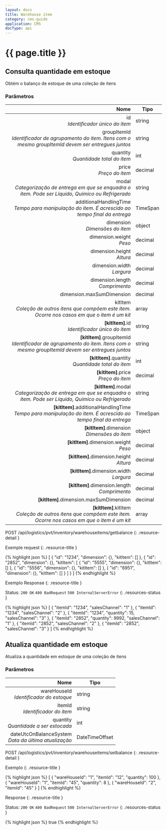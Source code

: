 ```yaml
---
layout: docs
title: Warehouse item
category: cms-guide
application: CMS
docType: api
---
```


<div class="api-container">


<div class="api-block">

<div class="api-description">

<h1 class="doc-title">{{ page.title }}</h1>     

</div>

</div>

<div class="api-block">

<div class="api-description">

## Consulta quantidade em estoque

Obtém o balanço de estoque de uma coleção de itens

### Parâmetros

| Nome           | Tipo         |
| -------------:  |-------------- |
| id <br> *Identificador único do item*    | string     |
| groupItemId <br> *Identificador de agrupamento do item. Itens com o mesmo groupItemId devem ser entregues juntos*   | string     |
| quantity <br> *Quantidade total do item*   | int     | 
| price <br> *Preço do item*   | decimal      |
| modal   <br> *Categorização de entrega em que se enquadra o item. Pode ser Líquido, Químico ou Refrigerado* | string    |
| additionalHandlingTime  <br>  *Tempo para manipulação do item. É acrescido ao tempo final da entrega*  | TimeSpan     |
| dimension <br> *Dimensões do item*   | object      |
| dimension.weight <br> *Peso*   | decimal      |
| dimension.height  <br> *Altura* | decimal      |
| dimension.width <br> *Largura*   | decimal      |
| dimension.length  <br> *Comprimento*  | decimal      |
| dimension.maxSumDimension    | decimal    |
| kitItem  <br> *Coleção de outros itens que compõem este item. Ocorre nos casos em que o item é um kit*  | array    |
| **[kitItem]**.id  <br> *Identificador único do item*  | string      |
| **[kitItem]**.groupItemId  <br> *Identificador de agrupamento do item. Itens com o mesmo groupItemId devem ser entregues juntos*   | string     |
| **[kitItem]**.quantity  <br> *Quantidade total do item*  | int      |
| **[kitItem]**.price <br> *Preço do item*   | decimal      |
| **[kitItem]**.modal <br> *Categorização de entrega em que se enquadra o item. Pode ser Líquido, Químico ou Refrigerado*   | string      |
| **[kitItem]**.additionalHandlingTime <br> *Tempo para manipulação do item. É acrescido ao tempo final da entrega*   | TimeSpan      |
| **[kitItem]**.dimension  <br> *Dimensões do item* | object      |
| **[kitItem]**.dimension.weight <br> *Peso*  | decimal  |
| **[kitItem]**.dimension.height <br> *Altura*   | decimal      |
| **[kitItem]**.dimension.width   <br> *Largura* | decimal      |
| **[kitItem]**.dimension.length <br> *Comprimento*   | decimal |
| **[kitItem]**.dimension.maxSumDimension   | decimal  |
| **[kitItem]**.kitItem  <br> *Coleção de outros itens que compõem este item. Ocorre nos casos em que o item é um kit* | array   |

</div>

<div class="api-example">

POST /api/logistics/pvt/inventory/warehouseitems/getbalance
{: .resource-detail }

Exemple request
{: .resource-title }

{% highlight json %}
[
  {
    "id": "1234",
    "dimension": {},
    "kitItem": []
  },
  {
    "id": "2852",
    "dimension": {},
    "kitItem": [
      {
        "id": "5555",
        "dimension": {},
        "kitItem": []
      },
      {
        "id": "5556",
        "dimension": {},
        "kitItem": []
      },
      {
        "id": "6951",
        "dimension": {},
        "kitItem": []
      }
    ]
  }
]
{% endhighlight %}

Exemplo Response
{: .resource-title }

Status: `200 OK` `400 BadRequest` `500 InternalServerError` 
{: .resources-status }

{% highlight json %}
[
  {
    "itemId": "1234",
    "salesChannel": "1"
  },
  {
    "itemId": "1234",
    "salesChannel": "2"
  },
  {
    "itemId": "1234",
    "quantity": 15,
    "salesChannel": "3"
  },
  {
    "itemId": "2852",
    "quantity": 9992,
    "salesChannel": "1"
  },
  {
    "itemId": "2852",
    "salesChannel": "2"
  },
  {
    "itemId": "2852",
    "salesChannel": "3"
  }
]
{% endhighlight %}  

</div>

</div>

<div class="api-block">

<div class="api-description">

## Atualiza quantidade em estoque

Atualiza a quantidade em estoque de uma coleção de itens

### Parâmetros

| Nome           | Tipo               |
| -------------:  |-------------- |
| wareHouseId  <br> *Identificador do estoque*  | string     |
| itemId <br> *Identificador do item*   | string      |
| quantity  <br> *Quantidade a ser estocada*  | int      |
| dateUtcOnBalanceSystem  <br> *Data da última atualização*   | DateTimeOffset      |    

</div>

<div class="api-example">

POST /api/logistics/pvt/inventory/warehouseitems/setbalance
{: .resource-detail }

Exemplo
{: .resource-title }

{% highlight json %}
[
  {
    "wareHouseId": "1",
    "itemId": "12",
    "quantity": 100
  },
  {
    "wareHouseId": "1",
    "itemId": "45",
    "quantity": 8
  },
  {
    "wareHouseId": "2",
    "itemId": "45"
  }
]
{% endhighlight %}

Response
{: .resource-title }

Status: `200 OK` `400 BadRequest` `500 InternalServerError` 
{: .resources-status }

{% highlight json %}
true
{% endhighlight %}    

</div>

</div>

</div>